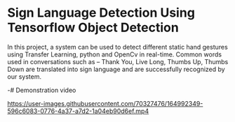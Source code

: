 # Sign Language Detection Using Tensorflow Object Detection

In this project, a system can be used to detect different static hand gestures using Transfer Learning, python and OpenCv in real-time. Common  words used in conversations such as – Thank You, Live Long, Thumbs Up, Thumbs Down are translated into sign language and are successfully recognized by our system.

-# Demonstration video



https://user-images.githubusercontent.com/70327476/164992349-596c6083-0776-4a37-a7d2-1a04eb90d6ef.mp4

